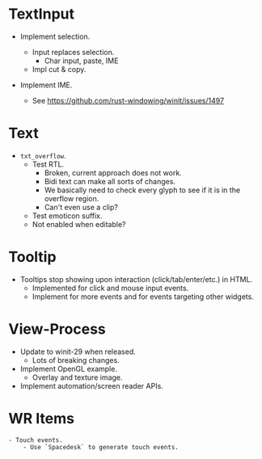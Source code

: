 # TextInput

* Implement selection.
    - Input replaces selection.
        - Char input, paste, IME
    - Impl cut & copy.

* Implement IME.
    - See https://github.com/rust-windowing/winit/issues/1497

# Text

* `txt_overflow`.
    - Test RTL.
        - Broken, current approach does not work.
        - Bidi text can make all sorts of changes.
        - We basically need to check every glyph to see if it is in the overflow region.
        - Can't even use a clip?
    - Test emoticon suffix.
    - Not enabled when editable?

# Tooltip

* Tooltips stop showing upon interaction (click/tab/enter/etc.) in HTML.
    - Implemented for click and mouse input events.
    - Implement for more events and for events targeting other widgets.

# View-Process

* Update to winit-29 when released.
    - Lots of breaking changes.
* Implement OpenGL example.
    - Overlay and texture image.
* Implement automation/screen reader APIs.

# WR Items
    - Touch events.
        - Use `Spacedesk` to generate touch events.

